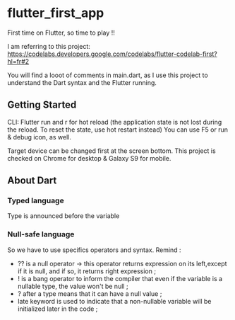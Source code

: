 # flutter_first_app

First time on Flutter, so time to play !!

I am referring to this project:
https://codelabs.developers.google.com/codelabs/flutter-codelab-first?hl=fr#2

You will find a looot of comments in main.dart, as I use this project
to understand the Dart syntax and the Flutter running.

## Getting Started

CLI: Flutter run and r for hot reload
(the application state is not lost during the reload. To reset the state, use hot restart instead)
You can use F5 or run & debug icon, as well.

Target device can be changed first at the screen bottom.
This project is checked on Chrome for desktop & Galaxy S9 for mobile.

## About Dart

### Typed language

Type is announced before the variable

### Null-safe language

So we have to use specifics operators and syntax.
Remind :

- ?? is a null operator -> this operator returns expression on its left,except if it is null, and if so, it returns right expression ;
- ! is a bang operator to inform the compiler that even if the variable is a nullable type, the value won't be null ;
- ? after a type means that it can have a null value ;
- late keyword is used to indicate that a non-nullable variable will be initialized later in the code ;

